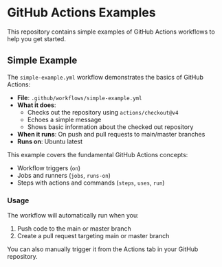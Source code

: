 # GitHub Actions Examples

This repository contains simple examples of GitHub Actions workflows to help you get started.

## Simple Example

The `simple-example.yml` workflow demonstrates the basics of GitHub Actions:

- **File**: `.github/workflows/simple-example.yml`
- **What it does**:
  - Checks out the repository using `actions/checkout@v4`
  - Echoes a simple message
  - Shows basic information about the checked out repository
- **When it runs**: On push and pull requests to main/master branches
- **Runs on**: Ubuntu latest

This example covers the fundamental GitHub Actions concepts:
- Workflow triggers (`on`)
- Jobs and runners (`jobs`, `runs-on`)
- Steps with actions and commands (`steps`, `uses`, `run`)

### Usage

The workflow will automatically run when you:
1. Push code to the main or master branch
2. Create a pull request targeting main or master branch

You can also manually trigger it from the Actions tab in your GitHub repository.